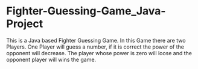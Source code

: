 # Fighter-Guessing-Game_Java-Project
This is a Java based Fighter Guessing Game. In this Game there are two Players. One Player will guess a number, if it is correct the power of the opponent will decrease. The player whose power is zero will loose and the opponent player will wins the game.
